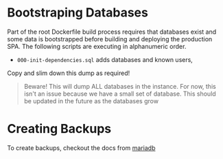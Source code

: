 # Bootstraping Databases

Part of the root Dockerfile build process requires that databases exist and some data is bootstrapped before building and deploying the production SPA. The following scripts are executing in alphanumeric order.

-   `000-init-dependencies.sql` adds databases and known users,

Copy and slim down this dump as required!

> Beware! This will dump ALL databases in the instance. For now, this isn't an issue because we have a small set of database. This should be updated in the future as the databases grow

# Creating Backups

To create backups, checkout the docs from [mariadb](https://hub.docker.com/_/mariadb)
